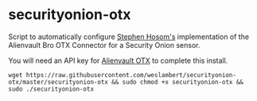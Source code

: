 # securityonion-otx
Script to automatically configure [Stephen Hosom's](https://github.com/hosom/bro-otx) implementation of the Alienvault Bro OTX Connector for a Security Onion sensor.

You will need an API key for [Alienvault OTX](https://otx.alienvault.com/) to complete this install.
```
wget https://raw.githubusercontent.com/weslambert/securityonion-otx/master/securityonion-otx && sudo chmod +x securityonion-otx && sudo ./securityonion-otx
```
